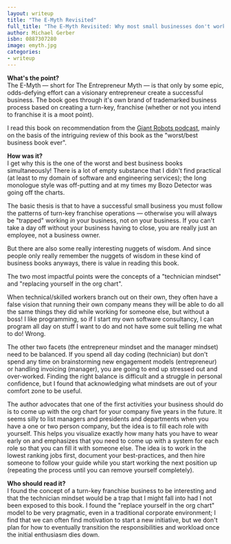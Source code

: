 ```yaml
---
layout: writeup
title: "The E-Myth Revisited"
full_title: "The E-Myth Revisited: Why most small businesses don't work and what to do about it"
author: Michael Gerber
isbn: 0887307280
image: emyth.jpg
categories:
- writeup
---
```


**What's the point?**  
The E-Myth &mdash; short for The Entrepreneur Myth &mdash; is that only by some epic, odds-defying
effort can a visionary entrepreneur create a successful business. The book goes through it's 
own brand of trademarked business process based on creating a turn-key, franchise (whether or not
you intend to franchise it is a moot point). 

I read this book on recommendation from the [Giant Robots podcast][gr], mainly on the basis of
the intriguing review of this book as the "worst/best business book ever".

**How was it?**  
I get why this is the one of the worst and best business books simultaneously! There is a lot
of empty substance that I didn't find practical (at least to my domain of software and engineering
services); the long monologue style was off-putting and at my times my Bozo Detector was 
going off the charts.

The basic thesis is that to have a successful small business you must follow the patterns of
turn-key franchise operations &mdash; otherwise you will always be "trapped" working *in* your
business, not *on* your business. If you can't take a day off without your business having to
close, you are really just an employee, not a business owner.

But there are also some really interesting nuggets of wisdom. And since people only really
remember the nuggets of wisdom in these kind of business books anyways, there is value in reading
this book.

The two most impactful points were the concepts of a "technician mindset" and "replacing
yourself in the org chart".

When technical/skilled workers branch out on their own, they often have a false vision that
running their own company means they will be able to do all the same things they did while
working for someone else, but without a boss! I like programming, so if I start my own software
consultancy, I can program all day on stuff I want to do and not have some suit telling me
what to do! Wrong.

The other two facets (the entrepreneur mindset and the manager mindset) need to be balanced.
If you spend all day coding (technician) but don't spend any time on brainstorming new
engagement models (entrepreneur) or handling invoicing (manager), you are going to end up
stressed out and over-worked. Finding the right balance is difficult and a struggle in
personal confidence, but I found that acknowledging what mindsets are out of your comfort zone
to be useful.

The author advocates that one of the first activities your business should do is to come up
with the org chart for your company five years in the future. It seems silly to list
managers and presidents and departments when you have a one or two person company, but the
idea is to fill each role with yourself. This helps you visualize exactly how many hats you
have to wear early on and emphasizes that you need to come up with a system for each role so
that you can fill it with someone else. The idea is to work in the lowest ranking jobs
first, document your best-practices, and then hire someone to follow your guide while you start
working the next position up (repeating the process until you can remove yourself completely).

**Who should read it?**  
I found the concept of a turn-key franchise business to be interesting and that the technician
mindset would be a trap that I might fall into had I not been exposed to this book. I found
the "replace yourself in the org chart" model to be very pragmatic, even in a traditional
corporate environment; I find that we can often find motivation to start a new initiative, but
we don't plan for how to eventually transition the responsibilities and workload once the initial
enthusiasm dies down.

[gr]: http://podcasts.thoughtbot.com/giantrobots/96

